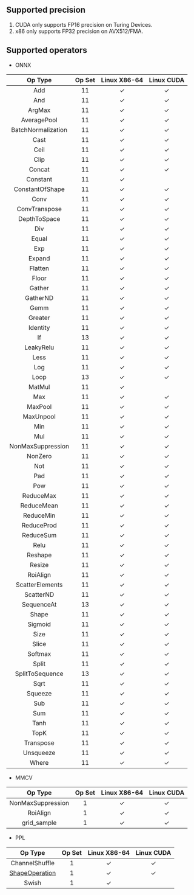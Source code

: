 ## Supported precision

1. CUDA only supports FP16 precision on Turing Devices.
2. x86 only supports FP32 precision on AVX512/FMA.


## Supported operators

* ONNX

| Op Type            | Op Set | Linux X86-64 | Linux CUDA |
|:------------------:|:------:|:------------:|:----------:|
| Add                | 11     | &check;      | &check;    |
| And                | 11     | &check;      | &check;    |
| ArgMax             | 11     | &check;      | &check;    |
| AveragePool        | 11     | &check;      | &check;    |
| BatchNormalization | 11     | &check;      | &check;    |
| Cast               | 11     | &check;      | &check;    |
| Ceil               | 11     | &check;      | &check;    |
| Clip               | 11     | &check;      | &check;    |
| Concat             | 11     | &check;      | &check;    |
| Constant           | 11     | &check;      |            |
| ConstantOfShape    | 11     | &check;      | &check;    |
| Conv               | 11     | &check;      | &check;    |
| ConvTranspose      | 11     | &check;      | &check;    |
| DepthToSpace       | 11     | &check;      | &check;    |
| Div                | 11     | &check;      | &check;    |
| Equal              | 11     | &check;      | &check;    |
| Exp                | 11     | &check;      | &check;    |
| Expand             | 11     | &check;      | &check;    |
| Flatten            | 11     | &check;      | &check;    |
| Floor              | 11     | &check;      | &check;    |
| Gather             | 11     | &check;      | &check;    |
| GatherND           | 11     | &check;      | &check;    |
| Gemm               | 11     | &check;      | &check;    |
| Greater            | 11     | &check;      | &check;    |
| Identity           | 11     | &check;      | &check;    |
| If                 | 13     | &check;      | &check;    |
| LeakyRelu          | 11     | &check;      | &check;    |
| Less               | 11     | &check;      | &check;    |
| Log                | 11     | &check;      | &check;    |
| Loop               | 13     | &check;      | &check;    |
| MatMul             | 11     | &check;      |            |
| Max                | 11     | &check;      | &check;    |
| MaxPool            | 11     | &check;      | &check;    |
| MaxUnpool          | 11     | &check;      | &check;    |
| Min                | 11     | &check;      | &check;    |
| Mul                | 11     | &check;      | &check;    |
| NonMaxSuppression  | 11     | &check;      | &check;    |
| NonZero            | 11     | &check;      | &check;    |
| Not                | 11     | &check;      | &check;    |
| Pad                | 11     | &check;      | &check;    |
| Pow                | 11     | &check;      | &check;    |
| ReduceMax          | 11     | &check;      | &check;    |
| ReduceMean         | 11     | &check;      | &check;    |
| ReduceMin          | 11     | &check;      | &check;    |
| ReduceProd         | 11     | &check;      | &check;    |
| ReduceSum          | 11     | &check;      | &check;    |
| Relu               | 11     | &check;      | &check;    |
| Reshape            | 11     | &check;      | &check;    |
| Resize             | 11     | &check;      | &check;    |
| RoiAlign           | 11     | &check;      | &check;    |
| ScatterElements    | 11     | &check;      | &check;    |
| ScatterND          | 11     | &check;      | &check;    |
| SequenceAt         | 13     | &check;      | &check;    |
| Shape              | 11     | &check;      | &check;    |
| Sigmoid            | 11     | &check;      | &check;    |
| Size               | 11     | &check;      | &check;    |
| Slice              | 11     | &check;      | &check;    |
| Softmax            | 11     | &check;      | &check;    |
| Split              | 11     | &check;      | &check;    |
| SplitToSequence    | 13     | &check;      | &check;    |
| Sqrt               | 11     | &check;      | &check;    |
| Squeeze            | 11     | &check;      | &check;    |
| Sub                | 11     | &check;      | &check;    |
| Sum                | 11     | &check;      | &check;    |
| Tanh               | 11     | &check;      | &check;    |
| TopK               | 11     | &check;      | &check;    |
| Transpose          | 11     | &check;      | &check;    |
| Unsqueeze          | 11     | &check;      | &check;    |
| Where              | 11     | &check;      | &check;    |

* MMCV

| Op Type           | Op Set | Linux X86-64 | Linux CUDA |
|:-----------------:|:------:|:------------:|:----------:|
| NonMaxSuppression | 1      | &check;      | &check;    |
| RoiAlign          | 1      | &check;      | &check;    |
| grid_sample       | 1      | &check;      | &check;    |

* PPL

| Op Type        | Op Set | Linux X86-64 | Linux CUDA |
|:--------------:|:------:|:------------:|:----------:|
| ChannelShuffle | 1      | &check;      | &check;    |
| [ShapeOperation](docs/en/shape_operation.md)        | 1      | &check;      | &check;    |
| Swish          | 1      | &check;      |            |
